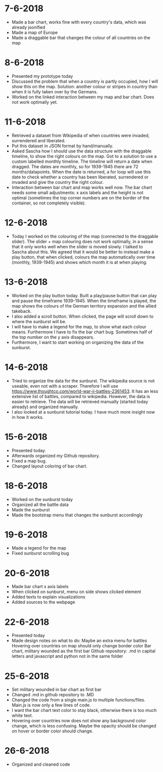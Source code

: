 # 7-6-2018
- Made a bar chart, works fine with every country's data, which was already jsonified
- Made a map of Europe
- Made a draggable bar that changes the colour of all countries on the map

# 8-6-2018
- Presented my prototype today
- Discussed the problem that when a country is partly occupied, how I will show this on the map.
  Solution: another colour or stripes in country than when it is fully taken over by the Germans.
- Worked on the linked interaction between my map and bar chart. Does not work optimally yet.

# 11-6-2018
- Retrieved a dataset from Wikipedia of when countries were invaded, surrendered and liberated.
- Put this dataset in JSON format by hand/manually.
- Asked Sascha how I should use the data structure with the draggable timeline,
to show the right colours on the map. Got to a solution to use a custom labelled monthly timeline.
The timeline will return a date when dragged. The dates are monthly, so for 1939-1945 there are 72 months/datapoints. When the date is returned, a for loop will use this date to check whether a country has been liberated, surrendered or invaded and give the country the right colour.
- Interaction between bar chart and map works well now. The bar chart needs some small adjustments: x axis labels and the height is not optimal (sometimes the top corner numbers are on the border of the container, so not completely visible).

# 12-6-2018
- Today I worked on the colouring of the map (connected to the draggable slider).
The slider + map colouring does not work optimally, in a sense that it only works well when
the slider is moved slowly. I talked to Sascha about this. We agreed that it would be better
to instead make a play button, that when clicked, colours the map automatically over time
(monthly, 1939-1945) and shows which month it is at when playing.

# 13-6-2018
- Worked on the play button today. Built a play/pause button that can play and pause the timeframe 1939-1945.
When the timeframe is played, the map shows the colours of the German territory expansion and the allied takeback.
- I also added a scroll button. When clicked, the page will scroll down to where the sunburst will be.
- I will have to make a legend for the map, to show what each colour means.
Furthermore I have to fix the bar chart bug. Sometimes half of the top number on the y axis disappears.
- Furthermore, I want to start working on organizing the data of the sunburst.

# 14-6-2018
- Tried to organize the data for the sunburst. The wikipedia source is not useable, even not with a scraper.
Therefore I will use https://www.thoughtco.com/world-war-ii-battles-2361453. It has an less extensive list of battles, compared to wikipedia.
However, the data is easier to retrieve. The data will be retrieved manually (started today already) and organized manually.
- I also looked at a sunburst tutorial today. I have much more insight now in how it works.

# 15-6-2018
- Presented today.
- Afterwards organized my Github repository.
- Fixed a map bug.
- Changed layout coloring of bar chart.

# 18-6-2018
- Worked on the sunburst today
- Organized all the battle data
- Made the sunburst
- Made the bootstrap menu that changes the sunburst accordingly

# 19-6-2018
- Made a legend for the map
- Fixed sunburst scrolling bug

# 20-6-2018
- Made bar chart x axis labels
- When clicked on sunburst, menu on side shows clicked element
- Added texts to explain visualizations
- Added sources to the webpage

# 22-6-2018
- Presented today
- Made design notes on what to do:
  Maybe an extra menu for battles
  Hovering over countries on map should only change border color
  Bar chart, military wounded as the first bar
  Github repository: .md in capital letters and javascript and python not in the same folder

# 25-6-2018
- Set military wounded in bar chart as first bar
- Changed .md in github repository to .MD
- Changed the code from a single main.js to multiple functions/files. Main.js is now only a few lines of code.
- I want the bar chart text color to stay black, otherwise there is too much white text.
- Hovering over countries now does not show any background color change, which is less confusing.
  Maybe the opacity should be changed on hover or border color should change.

# 26-6-2018
- Organized and cleaned code  
